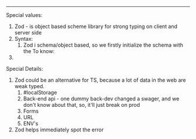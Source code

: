 ***
Special values:
1. Zod - is object based scheme library for strong typing on client and server side 
2. Syntax:
	1. Zod i schema/object based, so we firstly initialize the schema with the 
To know:
1. 

Special Details:
1. Zod could be an alternative for TS, because a lot of data in the web are weak typed. 
	1. #localStorage
	2. Back-end api - one dummy back-dev changed a swager, and we don't know about that, so, it'll just break on prod 
	3. Forms
	4. URL 
	5. ENV's
2. Zod helps immediately spot the error 